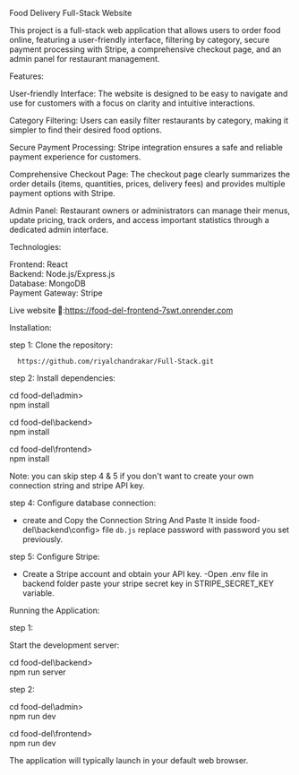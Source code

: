 

Food Delivery Full-Stack Website

This project is a full-stack web application that allows users to order food online, featuring a user-friendly interface, filtering by category, secure payment processing with Stripe, a comprehensive checkout page, and an admin panel for restaurant management.

Features:

 User-friendly Interface:  The website is designed to be easy to navigate and use for customers with a focus on clarity   and intuitive interactions.
 
 Category Filtering:  Users can easily filter restaurants by category, making it simpler to find their desired food options.

 Secure Payment Processing:  Stripe integration ensures a safe and reliable payment experience for customers.

 Comprehensive Checkout Page:  The checkout page clearly summarizes the order details (items, quantities, prices, delivery fees) and provides multiple payment options with Stripe.

 Admin Panel:  Restaurant owners or administrators can manage their menus, update pricing, track orders, and access important statistics through a dedicated admin interface.

Technologies:

 Frontend: React <br>
 Backend: Node.js/Express.js<br>
 Database: MongoDB<br>
 Payment Gateway: Stripe<br>


Live website 🔗:https://food-del-frontend-7swt.onrender.com


Installation:


  step 1: Clone the repository:

      https://github.com/riyalchandrakar/Full-Stack.git   
   
  step 2: Install dependencies:
   
   cd food-del\admin><br>
   npm install 

   cd food-del\backend><br>
   npm install

   cd food-del\frontend><br>
   npm install


Note: you can skip step 4 & 5 if you don't want to create your own connection string and stripe API key.

   
step 4: Configure database connection:

   - create and Copy the Connection String And Paste It inside food-del\backend\config>  file `db.js` replace password    with password you set previously.


step 5: Configure Stripe:

   - Create a Stripe account and obtain your API key.
   -Open .env file in backend folder paste your stripe secret key in STRIPE_SECRET_KEY variable.


Running the Application:

   step 1: 
   
   Start the development server:
   
   cd food-del\backend><br>
   npm  run server

   step 2:
  
   cd food-del\admin><br>
   npm  run dev

   cd food-del\frontend><br>
   npm  run dev
   
 The application will typically launch in your default web browser.



